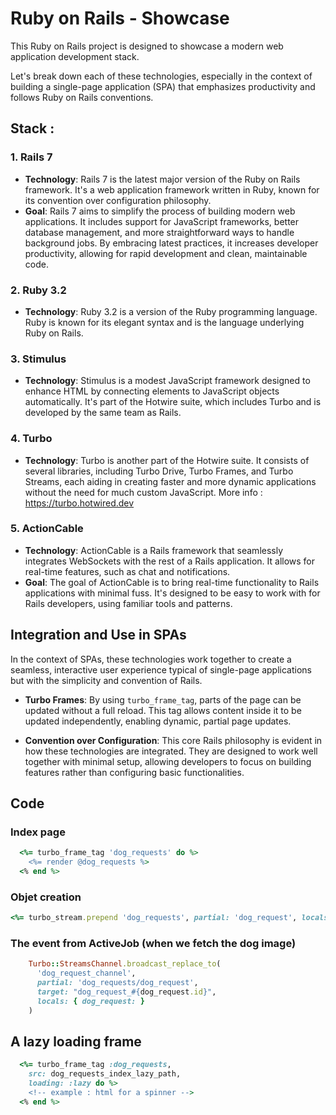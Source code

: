 # Ruby on Rails - Showcase

This Ruby on Rails project is designed to showcase a modern web application development stack.

Let's break down each of these technologies, especially in the context of building a single-page application (SPA) that emphasizes productivity and follows Ruby on Rails conventions.

## Stack :

### 1. **Rails 7**
   - **Technology**: Rails 7 is the latest major version of the Ruby on Rails framework. It's a web application framework written in Ruby, known for its convention over configuration philosophy.
   - **Goal**: Rails 7 aims to simplify the process of building modern web applications. It includes support for JavaScript frameworks, better database management, and more straightforward ways to handle background jobs. By embracing latest practices, it increases developer productivity, allowing for rapid development and clean, maintainable code.

### 2. **Ruby 3.2**
   - **Technology**: Ruby 3.2 is a version of the Ruby programming language. Ruby is known for its elegant syntax and is the language underlying Ruby on Rails.

### 3. **Stimulus**
   - **Technology**: Stimulus is a modest JavaScript framework designed to enhance HTML by connecting elements to JavaScript objects automatically. It's part of the Hotwire suite, which includes Turbo and is developed by the same team as Rails.


### 4. **Turbo**
   - **Technology**: Turbo is another part of the Hotwire suite. It consists of several libraries, including Turbo Drive, Turbo Frames, and Turbo Streams, each aiding in creating faster and more dynamic applications without the need for much custom JavaScript.
   More info : https://turbo.hotwired.dev

### 5. **ActionCable**
   - **Technology**: ActionCable is a Rails framework that seamlessly integrates WebSockets with the rest of a Rails application. It allows for real-time features, such as chat and notifications.
   - **Goal**: The goal of ActionCable is to bring real-time functionality to Rails applications with minimal fuss. It's designed to be easy to work with for Rails developers, using familiar tools and patterns.

## Integration and Use in SPAs
In the context of SPAs, these technologies work together to create a seamless, interactive user experience typical of single-page applications but with the simplicity and convention of Rails. 

- **Turbo Frames**: By using `turbo_frame_tag`, parts of the page can be updated without a full reload. This tag allows content inside it to be updated independently, enabling dynamic, partial page updates.
  
- **Convention over Configuration**: This core Rails philosophy is evident in how these technologies are integrated. They are designed to work well together with minimal setup, allowing developers to focus on building features rather than configuring basic functionalities.


## Code

### Index page
```ruby
  <%= turbo_frame_tag 'dog_requests' do %>
    <%= render @dog_requests %>
  <% end %>
```

### Objet creation
```ruby
<%= turbo_stream.prepend 'dog_requests', partial: 'dog_request', locals: { dog_request: @dog_request } %>

```

### The event from ActiveJob (when we fetch the dog image)

```ruby
    Turbo::StreamsChannel.broadcast_replace_to(
      'dog_request_channel',
      partial: 'dog_requests/dog_request',
      target: "dog_request_#{dog_request.id}",
      locals: { dog_request: }
    )
```


## A lazy loading frame

```ruby
  <%= turbo_frame_tag :dog_requests,
    src: dog_requests_index_lazy_path,
    loading: :lazy do %>
    <!-- example : html for a spinner -->
  <% end %>
```
